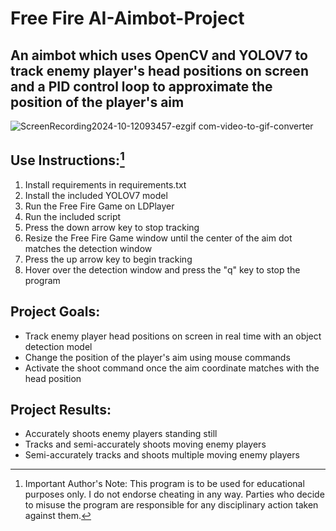 # Free Fire AI-Aimbot-Project 

## An aimbot which uses OpenCV and YOLOV7 to track enemy player's head positions on screen and a PID control loop to approximate the position of the player's aim 
![ScreenRecording2024-10-12093457-ezgif com-video-to-gif-converter](https://github.com/user-attachments/assets/24b1877f-c067-417e-8e7c-c6905d1c13a5)

## Use Instructions:[^bignote]
1. Install requirements in requirements.txt 
2. Install the included YOLOV7 model 
3. Run the Free Fire Game on LDPlayer  
4. Run the included script 
5. Press the down arrow key to stop tracking 
6. Resize the Free Fire Game window until the center of the aim dot matches the detection window 
7. Press the up arrow key to begin tracking  
8. Hover over the detection window and press the "q" key to stop the program 

## Project Goals: 
* Track enemy player head positions on screen in real time with an object detection model 
* Change the position of the player's aim using mouse commands 
* Activate the shoot command once the aim coordinate matches with the head position 

## Project Results: 
* Accurately shoots enemy players standing still 
* Tracks and semi-accurately shoots moving enemy players 
* Semi-accurately tracks and shoots multiple moving enemy players 

[^bignote]:Important Author's Note: 
This program is to be used for educational purposes only. 
I do not endorse cheating in any way. 
Parties who decide to misuse the program are responsible for any disciplinary action taken against them. 
